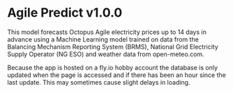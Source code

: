 # Agile Predict v1.0.0

This model forecasts Octopus Agile electricity prices up to 14 days in advance using a Machine Learning model trained on data from the Balancing Mechanism Reporting System (BRMS), National Grid Electricity Supply Operator (NG ESO) and weather data from open-meteo.com.

Because the app is hosted on a fly.io hobby account the database is only updated when the page is accessed and if there has been an hour since the last update. This may sometimes cause slight delays in loading. 
